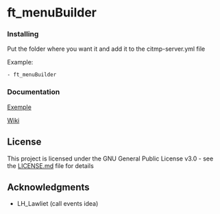 # ft_menuBuilder

### Installing

Put the folder where you want it and add it to the citmp-server.yml file

Example:

```
- ft_menuBuilder
```

### Documentation

[Exemple](https://github.com/FivemTools/ft_menuExemple)

[Wiki](https://github.com/FivemTools/ft_menuBuilder/wiki)

## License

This project is licensed under the GNU General Public License v3.0 - see the [LICENSE.md](LICENSE.md) file for details

## Acknowledgments

* LH_Lawliet (call events idea)
